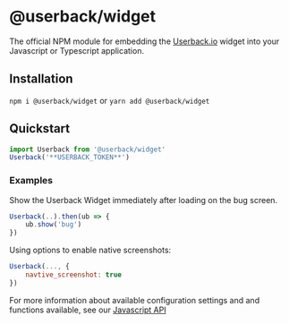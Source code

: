 # @userback/widget
The official NPM module for embedding the [Userback.io](https://userback.io) widget into your Javascript or Typescript application.

## Installation
`npm i @userback/widget` or `yarn add @userback/widget`

## Quickstart

``` javascript
import Userback from '@userback/widget'
Userback('**USERBACK_TOKEN**')
```

### Examples
Show the Userback Widget immediately after loading on the bug screen.
``` javascript
Userback(..).then(ub => {
    ub.show('bug')
})
```

Using options to enable native screenshots:
``` javascript
Userback(..., {
    navtive_screenshot: true
})
```

For more information about available configuration settings and and functions available, see our [Javascript API](https://support.userback.io/en/articles/5209252-javascript-api)
